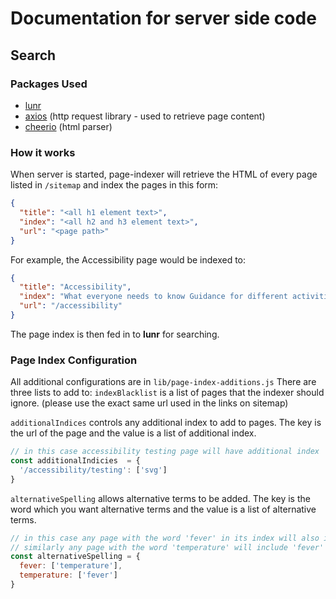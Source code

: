 # Documentation for server side code

## Search

### Packages Used

- [lunr](https://lunrjs.com/)
- [axios](https://github.com/axios/axios) (http request library - used to retrieve page content)
- [cheerio](https://github.com/cheeriojs/cheerio) (html parser)

### How it works

When server is started, page-indexer will retrieve the HTML of every page listed in `/sitemap` and index the pages in this form:

```json
{
  "title": "<all h1 element text>",
  "index": "<all h2 and h3 element text>",
  "url": "<page path>"
}
```

For example, the Accessibility page would be indexed to:

```json
{
  "title": "Accessibility",
  "index": "What everyone needs to know Guidance for different activities Get in touch",
  "url": "/accessibility"
}
```

The page index is then fed in to **lunr** for searching.

### Page Index Configuration

All additional configurations are in `lib/page-index-additions.js`
There are three lists to add to:
`indexBlacklist` is a list of pages that the indexer should ignore. (please use the exact same url used in the links on sitemap)

`additionalIndices` controls any additional index to add to pages. The key is the url of the page and the value is a list of additional index.

```js
// in this case accessibility testing page will have additional index 'svg' added
const additionalIndicies  = {
  '/accessibility/testing': ['svg']
}
```

`alternativeSpelling` allows alternative terms to be added. The key is the word which you want alternative terms and the value is a list of alternative terms.

```js
// in this case any page with the word 'fever' in its index will also include 'temperature' in the index
// similarly any page with the word 'temperature' will include 'fever' in the index
const alternativeSpelling = {
  fever: ['temperature'],
  temperature: ['fever']
}
```
